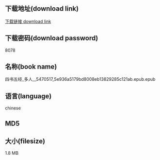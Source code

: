 ## 下载地址(download link)
[下载链接 download link](https://tutu365.netlify.app/?s=%E5%9B%9B%E4%B9%A6%E4%BA%94%E7%BB%8F_%E5%A4%9A%E4%BA%BA__5470517_5e936a5179bd8008eb13829285c121ab.epub)

## 下载密码(download password)
8078

## 名称(book name)
四书五经_多人__5470517_5e936a5179bd8008eb13829285c121ab.epub.epub

## 语言(language)
chinese

## MD5


## 大小(filesize)
1.8 MB

